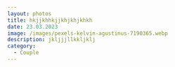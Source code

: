 ```yaml
---
layout: photos
title: hkjjkhhkjjkhjkhjkhkh
date: 23.03.2023
image: /images/pexels-kelvin-agustinus-7190365.webp
description: jkljjjllkkljklj
category:
  - Couple
---
```

